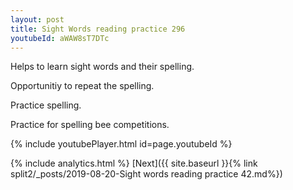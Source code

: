```yaml
---
layout: post
title: Sight Words reading practice 296
youtubeId: aWAW8sT7DTc
---
```

 
 
Helps to learn sight words and their spelling.

Opportunitiy to repeat the spelling. 

Practice spelling. 
 
Practice for spelling bee competitions. 
 
{% include youtubePlayer.html id=page.youtubeId %}
 
 
{% include analytics.html %} 
[Next]({{ site.baseurl }}{% link  split2/_posts/2019-08-20-Sight words reading practice 42.md%})
 
